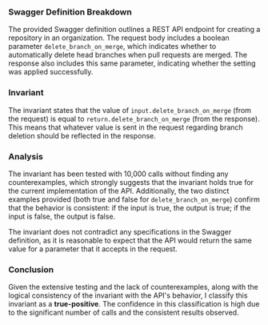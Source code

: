 ### Swagger Definition Breakdown
The provided Swagger definition outlines a REST API endpoint for creating a repository in an organization. The request body includes a boolean parameter `delete_branch_on_merge`, which indicates whether to automatically delete head branches when pull requests are merged. The response also includes this same parameter, indicating whether the setting was applied successfully.

### Invariant
The invariant states that the value of `input.delete_branch_on_merge` (from the request) is equal to `return.delete_branch_on_merge` (from the response). This means that whatever value is sent in the request regarding branch deletion should be reflected in the response.

### Analysis
The invariant has been tested with 10,000 calls without finding any counterexamples, which strongly suggests that the invariant holds true for the current implementation of the API. Additionally, the two distinct examples provided (both true and false for `delete_branch_on_merge`) confirm that the behavior is consistent: if the input is true, the output is true; if the input is false, the output is false. 

The invariant does not contradict any specifications in the Swagger definition, as it is reasonable to expect that the API would return the same value for a parameter that it accepts in the request. 

### Conclusion
Given the extensive testing and the lack of counterexamples, along with the logical consistency of the invariant with the API's behavior, I classify this invariant as a **true-positive**. The confidence in this classification is high due to the significant number of calls and the consistent results observed.
